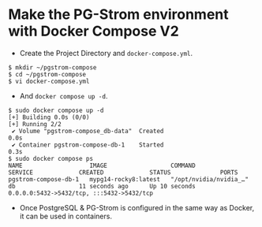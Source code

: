 # Make the  PG-Strom environment with Docker Compose V2

- Create the Project Directory and `docker-compose.yml`.

```shell
$ mkdir ~/pgstrom-compose
$ cd ~/pgstrom-compose
$ vi docker-compose.yml
```

- And `docker compose up -d`.

```shell
$ sudo docker compose up -d
[+] Building 0.0s (0/0)                                                                                        
[+] Running 2/2
 ✔ Volume "pgstrom-compose_db-data"  Created                                                              0.0s 
 ✔ Container pgstrom-compose-db-1    Started                                                              0.3s 
$ sudo docker compose ps 
NAME                   IMAGE                  COMMAND                  SERVICE             CREATED             STATUS              PORTS
pgstrom-compose-db-1   mypg14-rocky8:latest   "/opt/nvidia/nvidia_…"   db                  11 seconds ago      Up 10 seconds       0.0.0.0:5432->5432/tcp, :::5432->5432/tcp
```

- Once PostgreSQL & PG-Strom is configured in the same way as Docker, it can be used in containers.

